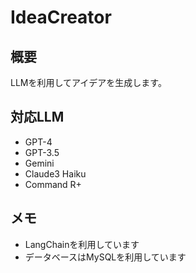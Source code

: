 # IdeaCreator

## 概要

LLMを利用してアイデアを生成します。

## 対応LLM

- GPT-4
- GPT-3.5
- Gemini
- Claude3 Haiku
- Command R+

## メモ

- LangChainを利用しています
- データベースはMySQLを利用しています